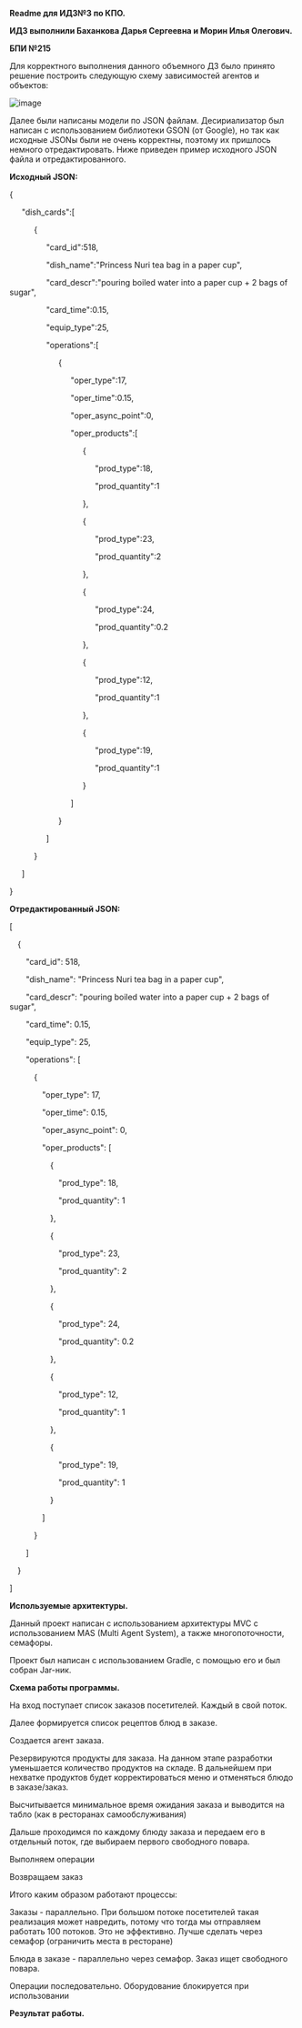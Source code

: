 ﻿**Readme для ИДЗ№3 по КПО.**

**ИДЗ выполнили Баханкова Дарья Сергеевна и Морин Илья Олегович.**

**БПИ №215**



Для корректного выполнения данного объемного ДЗ было принято решение построить следующую схему зависимостей агентов и объектов:

![image](https://user-images.githubusercontent.com/90968766/228000107-c30d244a-84dd-427d-ad07-1648f50bf7ca.png)









Далее были написаны модели по JSON файлам. Десириализатор был написан с использованием библиотеки GSON (от Google), но так как исходные JSONы были не очень корректны, поэтому их пришлось немного отредактировать. Ниже приведен пример исходного JSON файла и отредактированного.





**Исходный JSON:**



{

`   `"dish\_cards":[

`      `{

`         `"card\_id":518,

`         `"dish\_name":"Princess Nuri tea bag in a paper cup",

`         `"card\_descr":"pouring boiled water into a paper cup + 2 bags of sugar",

`         `"card\_time":0.15,

`         `"equip\_type":25,

`         `"operations":[

`            `{

`               `"oper\_type":17,

`               `"oper\_time":0.15,

`               `"oper\_async\_point":0,

`               `"oper\_products":[

`                  `{

`                     `"prod\_type":18,

`                     `"prod\_quantity":1

`                  `},

`                  `{

`                     `"prod\_type":23,

`                     `"prod\_quantity":2

`                  `},

`                  `{

`                     `"prod\_type":24,

`                     `"prod\_quantity":0.2

`                  `},

`                  `{

`                     `"prod\_type":12,

`                     `"prod\_quantity":1

`                  `},

`                  `{

`                     `"prod\_type":19,

`                     `"prod\_quantity":1

`                  `}

`               `]

`            `}

`         `]

`      `}

`   `]

}





**Отредактированный JSON:**


[

`  `{

`    `"card\_id": 518,

`    `"dish\_name": "Princess Nuri tea bag in a paper cup",

`    `"card\_descr": "pouring boiled water into a paper cup + 2 bags of sugar",

`    `"card\_time": 0.15,

`    `"equip\_type": 25,

`    `"operations": [

`      `{

`        `"oper\_type": 17,

`        `"oper\_time": 0.15,

`        `"oper\_async\_point": 0,

`        `"oper\_products": [

`          `{

`            `"prod\_type": 18,

`            `"prod\_quantity": 1

`          `},

`          `{

`            `"prod\_type": 23,

`            `"prod\_quantity": 2

`          `},

`          `{

`            `"prod\_type": 24,

`            `"prod\_quantity": 0.2

`          `},

`          `{

`            `"prod\_type": 12,

`            `"prod\_quantity": 1

`          `},

`          `{

`            `"prod\_type": 19,

`            `"prod\_quantity": 1

`          `}

`        `]

`      `}

`    `]

`  `}

]




**Используемые архитектуры.**

Данный проект написан с использованием архитектуры MVC с использованием MAS (Multi Agent System), а также многопоточности, семафоры.

Проект был написан с использованием Gradle, с помощью его и был собран Jar-ник.


**Схема работы программы.**

На вход поступает список заказов посетителей. Каждый в свой поток. 

Далее формируется список рецептов блюд в заказе. 

Создается агент заказа. 

Резервируются продукты для заказа. На данном этапе разработки уменьшается количество продуктов на складе. В дальнейшем при нехватке продуктов будет корректироваться меню и отменяться блюдо в заказе/заказ. 

Высчитывается минимальное время ожидания заказа и выводится на табло (как в ресторанах самообслуживания)

Дальше проходимся по каждому блюду заказа и передаем его в отдельный поток, где выбираем первого свободного повара. 

Выполняем операции

Возвращаем заказ

Итого каким образом работают процессы:

Заказы - параллельно. При большом потоке посетителей такая реализация может навредить, потому что тогда мы отправляем работать 100 потоков. Это не эффективно. Лучше сделать через семафор (ограничить места в ресторане)

Блюда в заказе - параллельно через семафор. Заказ ищет свободного повара. 

Операции последовательно. Оборудование блокируется при использовании



**Результат работы.**




